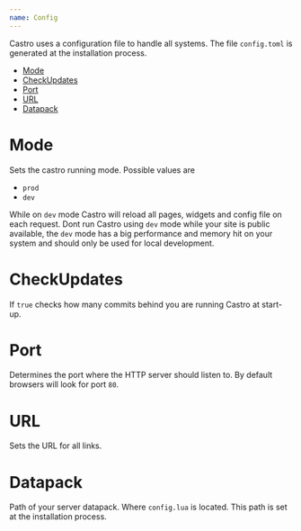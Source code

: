 ```yaml
---
name: Config
---
```


Castro uses a configuration file to handle all systems. The file `config.toml` is generated at the installation process.

- [Mode](#mode)
- [CheckUpdates](#checkupdates)
- [Port](#port)
- [URL](#url)
- [Datapack](#datapack)

# Mode

Sets the castro running mode. Possible values are

- `prod`
- `dev`

While on `dev` mode Castro will reload all pages, widgets and config file on each request. Dont run Castro using `dev` mode while your site is public available, the `dev` mode has a big performance and memory hit on your system and should only be used for local development.

# CheckUpdates

If `true` checks how many commits behind you are running Castro at start-up.

# Port

Determines the port where the HTTP server should listen to. By default browsers will look for port `80`.

# URL

Sets the URL for all links.

# Datapack

Path of your server datapack. Where `config.lua` is located. This path is set at the installation process.

